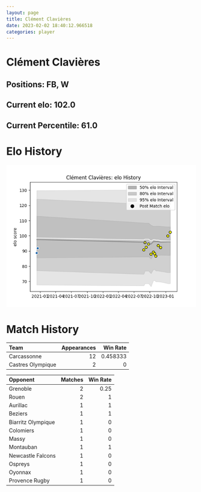```yaml
---  
layout: page  
title: Clément Clavières  
date: 2023-02-02 18:40:12.966518  
categories: player  
---
```

# Clément Clavières

## Positions: FB, W

## Current elo: 102.0

## Current Percentile: 61.0

# Elo History


![elo history](history_ClémentClavières.png)
# Match History


| Team              |   Appearances |   Win Rate |
|:------------------|--------------:|-----------:|
| Carcassonne       |            12 |   0.458333 |
| Castres Olympique |             2 |   0        |

| Opponent           |   Matches |   Win Rate |
|:-------------------|----------:|-----------:|
| Grenoble           |         2 |       0.25 |
| Rouen              |         2 |       1    |
| Aurillac           |         1 |       1    |
| Beziers            |         1 |       1    |
| Biarritz Olympique |         1 |       0    |
| Colomiers          |         1 |       0    |
| Massy              |         1 |       0    |
| Montauban          |         1 |       1    |
| Newcastle Falcons  |         1 |       0    |
| Ospreys            |         1 |       0    |
| Oyonnax            |         1 |       0    |
| Provence Rugby     |         1 |       0    |